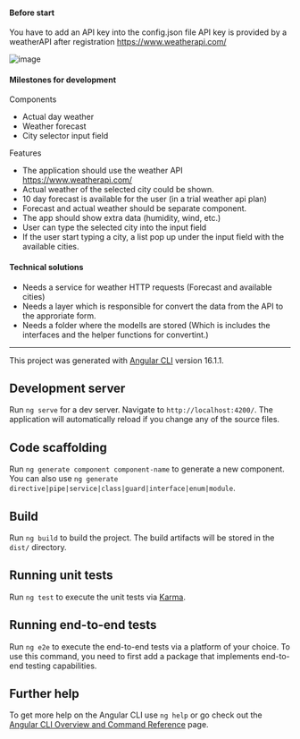 #### Before start
You have to add an API key into the config.json file
API key is provided by a weatherAPI after registration https://www.weatherapi.com/

![image](https://github.com/KriszNyikos/angular-weather-app/assets/53120962/343bd56a-b64b-4b3a-b569-fab587f1daa8)

#### Milestones for development

 Components
- Actual day weather
- Weather forecast
- City selector input field

 Features
- The application should use the weather API https://www.weatherapi.com/
- Actual weather of the selected city could be shown.
- 10 day forecast is available for the user (in a trial weather api plan)
- Forecast and actual weather should be separate component.
- The app should show extra data (humidity, wind, etc.)
- User can type the selected city into the input field
- If the user start typing a city, a list pop up under the input field with the available cities.

#### Technical solutions
- Needs a service for weather HTTP requests (Forecast and available cities)
- Needs a layer which is responsible for convert the data from the API to the approriate form.
- Needs a folder where the modells are stored (Which is includes the interfaces and the helper functions for convertint.)

---

This project was generated with [Angular CLI](https://github.com/angular/angular-cli) version 16.1.1.

## Development server

Run `ng serve` for a dev server. Navigate to `http://localhost:4200/`. The application will automatically reload if you change any of the source files.

## Code scaffolding

Run `ng generate component component-name` to generate a new component. You can also use `ng generate directive|pipe|service|class|guard|interface|enum|module`.

## Build

Run `ng build` to build the project. The build artifacts will be stored in the `dist/` directory.

## Running unit tests

Run `ng test` to execute the unit tests via [Karma](https://karma-runner.github.io).

## Running end-to-end tests

Run `ng e2e` to execute the end-to-end tests via a platform of your choice. To use this command, you need to first add a package that implements end-to-end testing capabilities.

## Further help

To get more help on the Angular CLI use `ng help` or go check out the [Angular CLI Overview and Command Reference](https://angular.io/cli) page.
